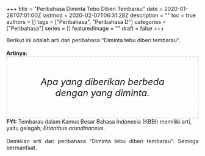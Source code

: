 +++
title = "Peribahasa Diminta Tebu Diberi Tembarau"
date = 2020-01-28T07:01:00Z
lastmod = 2020-02-07T06:31:28Z
description = ""
toc = true
authors = []
tags = ["Peribahasa", "Peribahasa D"]
categories = ["Peribahasa"]
series = []
featuredImage = ""
draft = false
+++

<div dir="ltr" style="text-align: left;" trbidi="on"><div style="text-align: justify;">Berikut ini adalah arti dari peribahasa “Diminta tebu diberi tembarau”.</div><br /><div style="text-align: justify;"><b>Artinya:</b></div><div style="border: 2px dashed #ddd; font-size: 24px; height: auto; margin: 0 auto; padding: 50px; text-align: center; width: auto;"><i>Apa yang diberikan berbeda dengan yang diminta.</i></div><b>FYI:</b> Tembarau dalam Kamus Besar Bahasa Indonesia (KBBI) memiliki arti, yaitu gelagah; <i>Erianthus arundinaceus</i>.<br /><br /><div style="text-align: justify;">Demikian arti dari peribahasa "Diminta tebu diberi tembarau". Semoga bermanfaat.</div></div>
